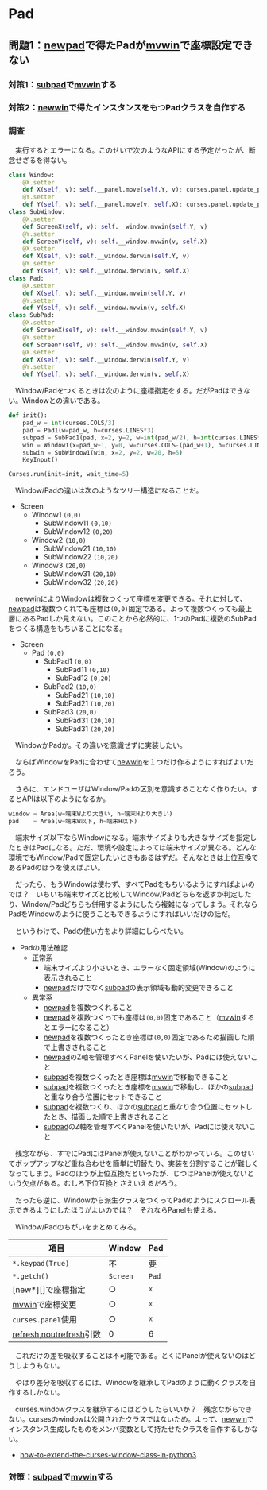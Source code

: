 # Pad

## 問題1：[newpad][]で得たPadが[mvwin][]で座標設定できない

### 対策1：[subpad][]で[mvwin][]する
### 対策2：[newwin][]で得たインスタンスをもつPadクラスを自作する

### 調査

　実行するとエラーになる。このせいで次のようなAPIにする予定だったが、断念せざるを得ない。

```python
class Window:
    @X.setter
    def X(self, v): self.__panel.move(self.Y, v); curses.panel.update_panels();
    @Y.setter
    def Y(self, v): self.__panel.move(v, self.X); curses.panel.update_panels();
class SubWindow:
    @X.setter
    def ScreenX(self, v): self.__window.mvwin(self.Y, v)
    @Y.setter
    def ScreenY(self, v): self.__window.mvwin(v, self.X)
    @X.setter
    def X(self, v): self.__window.derwin(self.Y, v)
    @Y.setter
    def Y(self, v): self.__window.derwin(v, self.X)
class Pad:
    @X.setter
    def X(self, v): self.__window.mvwin(self.Y, v)
    @Y.setter
    def Y(self, v): self.__window.mvwin(v, self.X)
class SubPad:
    @X.setter
    def ScreenX(self, v): self.__window.mvwin(self.Y, v)
    @Y.setter
    def ScreenY(self, v): self.__window.mvwin(v, self.X)
    @X.setter
    def X(self, v): self.__window.derwin(self.Y, v)
    @Y.setter
    def Y(self, v): self.__window.derwin(v, self.X)
```

　Window/Padをつくるときは次のように座標指定をする。だがPadはできない。Windowとの違いである。

```python
def init():
    pad_w = int(curses.COLS/3)
    pad = Pad1(w=pad_w, h=curses.LINES*3)
    subpad = SubPad1(pad, x=2, y=2, w=int(pad_w/2), h=int(curses.LINES*3/3))
    win = Window1(x=pad_w+1, y=0, w=curses.COLS-(pad_w+1), h=curses.LINES)
    subwin = SubWindow1(win, x=2, y=2, w=20, h=5)
    KeyInput()

Curses.run(init=init, wait_time=5)
```

　Window/Padの違いは次のようなツリー構造になることだ。

* Screen
	* Window1 `(0,0)`
		* SubWindow11 `(0,10)`
		* SubWindow12 `(0,20)`
	* Window2 `(10,0)`
		* SubWindow21 `(10,10)`
		* SubWindow22 `(10,20)`
	* Window3 `(20,0)`
		* SubWindow31 `(20,10)`
		* SubWindow32 `(20,20)`

　[newwin][]によりWindowは複数つくって座標を変更できる。それに対して、[newpad][]は複数つくれても座標は`(0,0)`固定である。よって複数つくっても最上層にあるPadしか見えない。このことから必然的に、1つのPadに複数のSubPadをつくる構造をもちいることになる。

* Screen
	* Pad `(0,0)`
		* SubPad1 `(0,0)`
			* SubPad11 `(0,10)`
			* SubPad12 `(0,20)`
		* SubPad2 `(10,0)`
			* SubPad21 `(10,10)`
			* SubPad21 `(10,20)`
		* SubPad3 `(20,0)`
			* SubPad31 `(20,10)`
			* SubPad31 `(20,20)`

　WindowかPadか。その違いを意識せずに実装したい。

　ならばWindowをPadに合わせて[newwin][]を１つだけ作るようにすればよいだろう。

　さらに、エンドユーザはWindow/Padの区別を意識することなく作りたい。するとAPIは以下のようになるか。

```python
window = Area(w=端末Wより大きい, h=端末Hより大きい)
pad    = Area(w=端末W以下, h=端末H以下)
```

　端末サイズ以下ならWindowになる。端末サイズよりも大きなサイズを指定したときはPadになる。ただ、環境や設定によっては端末サイズが異なる。どんな環境でもWindow/Padで固定したいときもあるはずだ。そんなときは上位互換であるPadのほうを使えばよい。

　だったら、もうWindowは使わず、すべてPadをもちいるようにすればよいのでは？　いちいち端末サイズと比較してWindow/Padどちらを返すか判定したり、Window/Padどちらも併用するようにしたら複雑になってしまう。それならPadをWindowのように使うこともできるようにすればいいだけの話だ。

　というわけで、Padの使い方をより詳細にしらべたい。

* Padの用法確認
	* 正常系
		* 端末サイズより小さいとき、エラーなく固定領域(Window)のように表示されること
		* [newpad][]だけでなく[subpad][]の表示領域も動的変更できること
	* 異常系
		* [newpad][]を複数つくれること
		* [newpad][]を複数つくっても座標は`(0,0)`固定であること（[mvwin][]するとエラーになること）
		* [newpad][]を複数つくったとき座標は`(0,0)`固定であるため描画した順で上書きされること
		* [newpad][]のZ軸を管理すべくPanelを使いたいが、Padには使えないこと
		* [subpad][]を複数つくったとき座標は[mvwin][]で移動できること
		* [subpad][]を複数つくったとき座標を[mvwin][]で移動し、ほかの[subpad][]と重なり合う位置にセットできること
		* [subpad][]を複数つくり、ほかの[subpad][]と重なり合う位置にセットしたとき、描画した順で上書きされること
		* [subpad][]のZ軸を管理すべくPanelを使いたいが、Padには使えないこと

　残念ながら、すでにPadにはPanelが使えないことがわかっている。このせいでポップアップなど重ね合わせを簡単に切替たり、実装を分割することが難しくなってしまう。Padのほうが上位互換だといったが、じつはPanelが使えないという欠点がある。むしろ下位互換とさえいえるだろう。

　だったら逆に、Windowから派生クラスをつくってPadのようにスクロール表示できるようにしたほうがよいのでは？　それならPanelも使える。

　Window/Padのちがいをまとめてみる。

項目|Window|Pad
----|------|---
`*.keypad(True)`|不|要
`*.getch()`|`Screen`|`Pad`
[new*][]で座標指定|○|☓
[mvwin][]で座標変更|○|☓
`curses.panel`使用|○|☓
[refresh][],[noutrefresh][]引数|0|6

　これだけの差を吸収することは不可能である。とくにPanelが使えないのはどうしようもない。

　やはり差分を吸収するには、Windowを継承してPadのように動くクラスを自作するしかない。

　curses.windowクラスを継承するにはどうしたらいいか？　残念ながらできない。cursesのwindowは公開されたクラスではないため。よって、[newwin][]でインスタンス生成したものをメンバ変数として持たせたクラスを自作するしかない。

* [how-to-extend-the-curses-window-class-in-python3](https://stackoverflow.com/questions/45050864/how-to-extend-the-curses-window-class-in-python3)

### 対策：[subpad][]で[mvwin][]する

[newpad]:https://docs.python.org/ja/3/library/curses.html#curses.newpad
[newwin]:https://docs.python.org/ja/3/library/curses.html#curses.newwin
[mvwin]:https://docs.python.org/ja/3/library/curses.html#curses.window.mvwin
[mvderwin]:https://docs.python.org/ja/3/library/curses.html#curses.window.mvderwin
[refresh]:https://docs.python.org/ja/3/library/curses.html#curses.window.refresh
[noutrefresh]:https://docs.python.org/ja/3/library/curses.html#curses.window.noutrefresh
[subpad]:https://docs.python.org/ja/3/library/curses.html#curses.window.subpad

